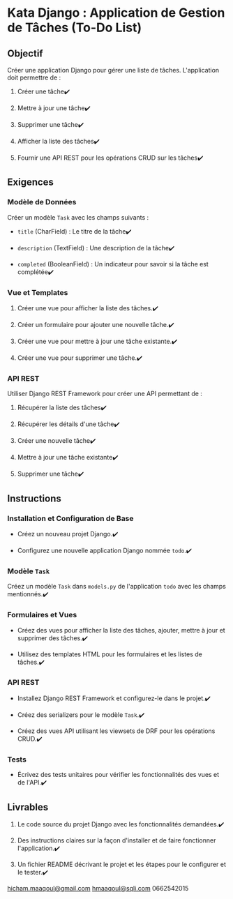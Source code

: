 # Kata Django : Application de Gestion de Tâches (To-Do List)

 

## Objectif

Créer une application Django pour gérer une liste de tâches. L'application doit permettre de :

1. Créer une tâche✔️

2. Mettre à jour une tâche✔️

3. Supprimer une tâche✔️

4. Afficher la liste des tâches✔️

5. Fournir une API REST pour les opérations CRUD sur les tâches✔️

 

## Exigences

 

### Modèle de Données

Créer un modèle `Task` avec les champs suivants :

- `title` (CharField) : Le titre de la tâche✔️

- `description` (TextField) : Une description de la tâche✔️

- `completed` (BooleanField) : Un indicateur pour savoir si la tâche est complétée✔️

 

### Vue et Templates

1. Créer une vue pour afficher la liste des tâches.✔️

2. Créer un formulaire pour ajouter une nouvelle tâche.✔️

3. Créer une vue pour mettre à jour une tâche existante.✔️

4. Créer une vue pour supprimer une tâche.✔️

 

### API REST

Utiliser Django REST Framework pour créer une API permettant de :

1. Récupérer la liste des tâches✔️

2. Récupérer les détails d'une tâche✔️

3. Créer une nouvelle tâche✔️

4. Mettre à jour une tâche existante✔️

5. Supprimer une tâche✔️

 

## Instructions

 

### Installation et Configuration de Base

- Créez un nouveau projet Django.✔️

- Configurez une nouvelle application Django nommée `todo`.✔️

 

### Modèle `Task`

Créez un modèle `Task` dans `models.py` de l'application `todo` avec les champs mentionnés.✔️

 

### Formulaires et Vues

- Créez des vues pour afficher la liste des tâches, ajouter, mettre à jour et supprimer des tâches.✔️

- Utilisez des templates HTML pour les formulaires et les listes de tâches.✔️

 

### API REST

- Installez Django REST Framework et configurez-le dans le projet.✔️

- Créez des serializers pour le modèle `Task`.✔️

- Créez des vues API utilisant les viewsets de DRF pour les opérations CRUD.✔️

 

### Tests

- Écrivez des tests unitaires pour vérifier les fonctionnalités des vues et de l'API.✔️

 

## Livrables

 

1. Le code source du projet Django avec les fonctionnalités demandées.✔️

2. Des instructions claires sur la façon d'installer et de faire fonctionner l'application.✔️

3. Un fichier README décrivant le projet et les étapes pour le configurer et le tester.✔️

 

hicham.maaqoul@gmail.com
hmaaqoul@sqli.com
0662542015
